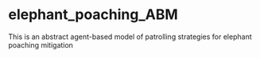 # elephant_poaching_ABM
This is an abstract agent-based model of patrolling strategies for elephant poaching mitigation
